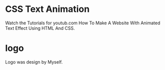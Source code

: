 # CSS Text Animation

Watch the Tutorials for youtub.com
How To Make A Website With Animated Text Effect Using HTML And CSS.

# logo

Logo was design by Myself.
